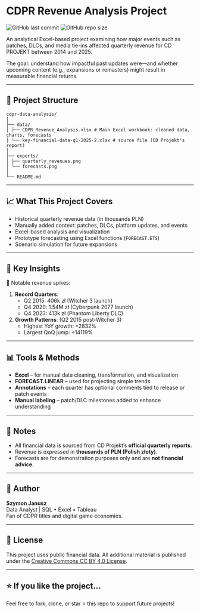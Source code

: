 # CDPR Revenue Analysis Project

![GitHub last commit](https://img.shields.io/github/last-commit/szymon-janusz/cdpr-data-analysis?style=flat-square)
![GitHub repo size](https://img.shields.io/github/repo-size/szymon-janusz/cdpr-data-analysis?style=flat-square)

An analytical Excel-based project examining how major events such as patches, DLCs, and media tie-ins affected quarterly revenue for CD PROJEKT between 2014 and 2025. 

The goal: understand how impactful past updates were—and whether upcoming content (e.g., expansions or remasters) might result in measurable financial returns.

---

## 📁 Project Structure
```
cdpr-data-analysis/
│
├── data/
│ ├── CDPR_Revenue_Analysis.xlsx # Main Excel workbook: cleaned data, charts, forecasts
│ └── key-financial-data-q1-2025-2.xlsx # source file (CD Projekt's report)
│
├── exports/
│ ├── quarterly_revenues.png
│ └── forecasts.png
│
└── README.md
```
---

## 📈 What This Project Covers

- Historical quarterly revenue data (in thousands PLN)
- Manually added context: patches, DLCs, platform updates, and events
- Excel-based analysis and visualization
- Prototype forecasting using Excel functions (`FORECAST.ETS`)
- Scenario simulation for future expansions

---

## 🧠 Key Insights

📌 Notable revenue spikes:
1. **Record Quarters**:
   - Q2 2015: 406k zł (Witcher 3 launch)
   - Q4 2020: 1.54M zł (Cyberpunk 2077 launch)
   - Q4 2023: 413k zł (Phantom Liberty DLC)
3. **Growth Patterns**:
   (Q2 2015 post-Witcher 3)
   - Highest YoY growth: +2832%
   - Largest QoQ jump: +14119% 

---

## 📊 Tools & Methods

- **Excel** – for manual data cleaning, transformation, and visualization
- **FORECAST.LINEAR** – used for projecting simple trends
- **Annotations** – each quarter has optional comments tied to release or patch events
- **Manual labeling** – patch/DLC milestones added to enhance understanding

---

## 📎 Notes

- All financial data is sourced from CD Projekt’s **official quarterly reports**.
- Revenue is expressed in **thousands of PLN (Polish złoty)**.
- Forecasts are for demonstration purposes only and are **not financial advice**.

---

## 👤 Author

**Szymon Janusz**  
Data Analyst | SQL • Excel • Tableau  
Fan of CDPR titles and digital game economies.

---

## 📄 License

This project uses public financial data. All additional material is published under the [Creative Commons CC BY 4.0 License](https://creativecommons.org/licenses/by/4.0/).

---

## ⭐️ If you like the project...

Feel free to fork, clone, or star ⭐ this repo to support future projects!
